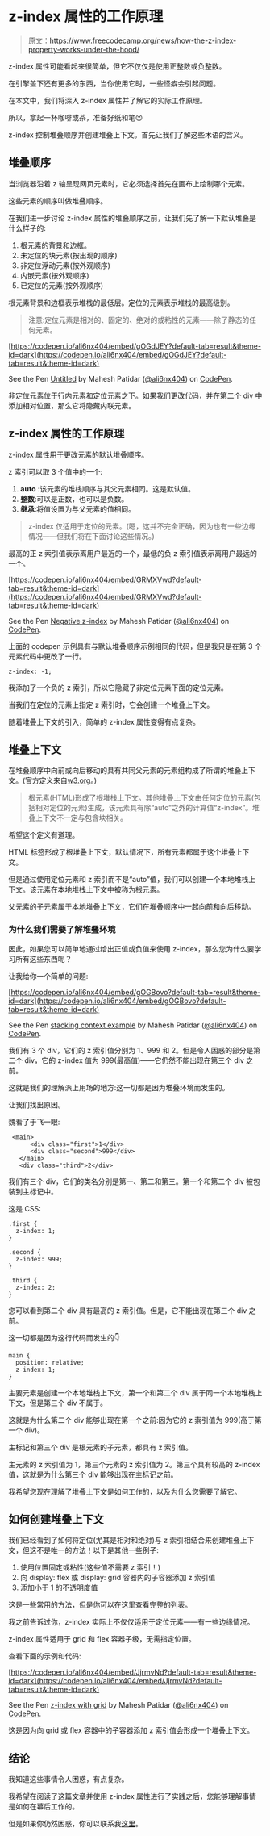 # z-index 属性的工作原理

> 原文：<https://www.freecodecamp.org/news/how-the-z-index-property-works-under-the-hood/>

z-index 属性可能看起来很简单，但它不仅仅是使用正整数或负整数。

在引擎盖下还有更多的东西，当你使用它时，一些怪癖会引起问题。

在本文中，我们将深入 z-index 属性并了解它的实际工作原理。

所以，拿起一杯咖啡或茶，准备好纸和笔😉

z-index 控制堆叠顺序并创建堆叠上下文。首先让我们了解这些术语的含义。

## 堆叠顺序

当浏览器沿着 z 轴呈现网页元素时，它必须选择首先在画布上绘制哪个元素。

这些元素的顺序叫做堆叠顺序。

在我们进一步讨论 z-index 属性的堆叠顺序之前，让我们先了解一下默认堆叠是什么样子的:

1.  根元素的背景和边框。
2.  未定位的块元素(按出现的顺序)
3.  非定位浮动元素(按外观顺序)
4.  内嵌元素(按外观顺序)
5.  已定位的元素(按外观顺序)

根元素背景和边框表示堆栈的最低层。定位的元素表示堆栈的最高级别。

> 注意:定位元素是相对的、固定的、绝对的或粘性的元素——除了静态的任何元素。

[https://codepen.io/ali6nx404/embed/gOGdJEY?default-tab=result&theme-id=dark](https://codepen.io/ali6nx404/embed/gOGdJEY?default-tab=result&theme-id=dark)

See the Pen [Untitled](https://codepen.io/ali6nx404/pen/gOGdJEY) by Mahesh Patidar ([@ali6nx404](https://codepen.io/ali6nx404)) on [CodePen](https://codepen.io).

非定位元素位于行内元素和定位元素之下。如果我们更改代码，并在第二个 div 中添加相对位置，那么它将隐藏内联元素。

## z-index 属性的工作原理

z-index 属性用于更改元素的默认堆叠顺序。

z 索引可以取 3 个值中的一个:

1.  **auto** :该元素的堆栈顺序与其父元素相同。这是默认值。
2.  **整数**:可以是正数，也可以是负数。
3.  **继承**:将值设置为与父元素的值相同。

> z-index 仅适用于定位的元素。(嗯，这并不完全正确，因为也有一些边缘情况——但我们将在下面讨论这些情况。)

最高的正 z 索引值表示离用户最近的一个，最低的负 z 索引值表示离用户最远的一个。

[https://codepen.io/ali6nx404/embed/GRMXVwd?default-tab=result&theme-id=dark](https://codepen.io/ali6nx404/embed/GRMXVwd?default-tab=result&theme-id=dark)

See the Pen [Negative z-index](https://codepen.io/ali6nx404/pen/GRMXVwd) by Mahesh Patidar ([@ali6nx404](https://codepen.io/ali6nx404)) on [CodePen](https://codepen.io).

上面的 codepen 示例具有与默认堆叠顺序示例相同的代码，但是我只是在第 3 个元素代码中更改了一行。

`z-index: -1;`

我添加了一个负的 z 索引，所以它隐藏了非定位元素下面的定位元素。

当我们在定位的元素上指定 z 索引时，它会创建一个堆叠上下文。

随着堆叠上下文的引入，简单的 z-index 属性变得有点复杂。

## 堆叠上下文

在堆叠顺序中向前或向后移动的具有共同父元素的元素组构成了所谓的堆叠上下文。(官方定义来自[w3.org](https://drafts.csswg.org/css2/#propdef-z-index)。)

> 根元素(HTML)形成了根堆栈上下文。其他堆叠上下文由任何定位的元素(包括相对定位的元素)生成，该元素具有除“auto”之外的计算值“z-index”。堆叠上下文不一定与包含块相关。

希望这个定义有道理。

HTML 标签形成了根堆叠上下文，默认情况下，所有元素都属于这个堆叠上下文。

但是通过使用定位元素和 z 索引而不是“auto”值，我们可以创建一个本地堆栈上下文。该元素在本地堆栈上下文中被称为根元素。

父元素的子元素属于本地堆叠上下文，它们在堆叠顺序中一起向前和向后移动。

### 为什么我们需要了解堆叠环境

因此，如果您可以简单地通过给出正值或负值来使用 z-index，那么您为什么要学习所有这些东西呢？

让我给你一个简单的问题:

[https://codepen.io/ali6nx404/embed/gOGBovo?default-tab=result&theme-id=dark](https://codepen.io/ali6nx404/embed/gOGBovo?default-tab=result&theme-id=dark)

See the Pen [stacking context example](https://codepen.io/ali6nx404/pen/gOGBovo) by Mahesh Patidar ([@ali6nx404](https://codepen.io/ali6nx404)) on [CodePen](https://codepen.io).

我们有 3 个 div，它们的 z 索引值分别为 1、999 和 2。但是令人困惑的部分是第二个 div，它的 z-index 值为 999(最高值)——它仍然不能出现在第三个 div 之前。

这就是我们的理解派上用场的地方:这一切都是因为堆叠环境而发生的。

让我们找出原因。

魏看了于飞一眼:

```
 <main>
      <div class="first">1</div>
      <div class="second">999</div>
   </main>
   <div class="third">2</div> 
```

我们有三个 div，它们的类名分别是第一、第二和第三。第一个和第二个 div 被包装到主标记中。

这是 CSS:

```
.first {
  z-index: 1;
}

.second {
  z-index: 999;
}

.third {
  z-index: 2;
}
```

您可以看到第二个 div 具有最高的 z 索引值。但是，它不能出现在第三个 div 之前。

这一切都是因为这行代码而发生的👇

```
main {
  position: relative;
  z-index: 1;
} 
```

主要元素是创建一个本地堆栈上下文，第一个和第二个 div 属于同一个本地堆栈上下文，但是第三个 div 不属于。

这就是为什么第二个 div 能够出现在第一个之前:因为它的 z 索引值为 999(高于第一个 div)。

主标记和第三个 div 是根元素的子元素，都具有 z 索引值。

主元素的 z 索引值为 1，第三个元素的 z 索引值为 2。第三个具有较高的 z-index 值，这就是为什么第三个 div 能够出现在主标记之前。

我希望您现在理解了堆叠上下文是如何工作的，以及为什么您需要了解它。

## 如何创建堆叠上下文

我们已经看到了如何将定位(尤其是相对和绝对)与 z 索引相结合来创建堆叠上下文，但这不是唯一的方法！以下是其他一些例子:

1.  使用位置固定或粘性(这些值不需要 z 索引！)
2.  向 display: flex 或 display: grid 容器内的子容器添加 z 索引值
3.  添加小于 1 的不透明度值

这是一些常用的方法，但是你可以在这里查看完整的列表。

我之前告诉过你，z-index 实际上不仅仅适用于定位元素——有一些边缘情况。

z-index 属性适用于 grid 和 flex 容器子级，无需指定位置。

查看下面的示例和代码:

[https://codepen.io/ali6nx404/embed/JjrmvNd?default-tab=result&theme-id=dark](https://codepen.io/ali6nx404/embed/JjrmvNd?default-tab=result&theme-id=dark)

See the Pen [z-index with grid](https://codepen.io/ali6nx404/pen/JjrmvNd) by Mahesh Patidar ([@ali6nx404](https://codepen.io/ali6nx404)) on [CodePen](https://codepen.io).

这是因为向 grid 或 flex 容器中的子容器添加 z 索引值会形成一个堆叠上下文。

## 结论

我知道这些事情令人困惑，有点复杂。

我希望在阅读了这篇文章并使用 z-index 属性进行了实践之后，您能够理解事情是如何在幕后工作的。

但是如果你仍然困惑，你可以联系我[这里](https://twitter.com/Ali6nX404)。